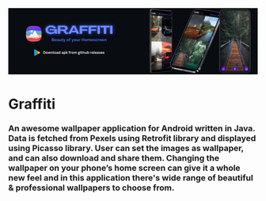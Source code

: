 <img src="https://github.com/Pradipto-m/Pradipto-m/blob/master/Github_Assets/wallpaperBanner.png" alt='' />

# Graffiti

### An awesome wallpaper application for Android written in Java. Data is fetched from Pexels using Retrofit library and displayed using Picasso library. User can set the images as wallpaper, and can also download and share them. Changing the wallpaper on your phone’s home screen can give it a whole new feel and in this application there's wide range of beautiful & professional wallpapers to choose from.

